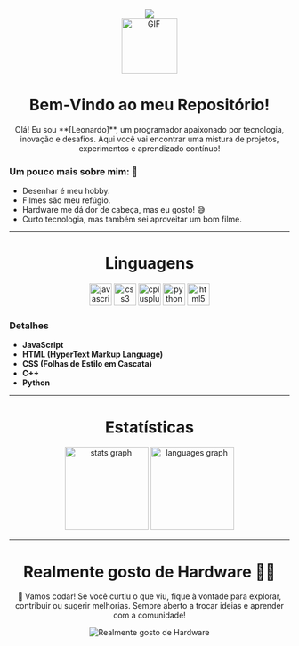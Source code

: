 <div align="center">
  <img src="https://profile-counter.glitch.me/DevFrances01/count.svg?" />
</div>

<div align="center">
  <img src="https://media2.giphy.com/media/v1.Y2lkPTc5MGI3NjExZnRycDh0Y3E4Z2FiMmkydjBwczIybDRicWZzemUwenFuYzQ1NmMwMiZlcD12MV9pbnRlcm5hbF9naWZfYnlfaWQmY3Q9cw/Sh1iCtJZEdx4PFYy4q/giphy.gif" alt="GIF" width="100" />
</div>

<h1 align="center">Bem-Vindo ao meu Repositório!</h1>

<p align="center">
Olá! Eu sou **[Leonardo]**, um programador apaixonado por tecnologia, inovação e desafios. Aqui você vai encontrar uma mistura de projetos, experimentos e aprendizado contínuo!
</p>

### Um pouco mais sobre mim: 🫠
- Desenhar é meu hobby.
- Filmes são meu refúgio.
- Hardware me dá dor de cabeça, mas eu gosto! 😅
- Curto tecnologia, mas também sei aproveitar um bom filme.

---

<h1 align="center">Linguagens</h1>

<div align="center">
  <img src="https://cdn.jsdelivr.net/gh/devicons/devicon/icons/javascript/javascript-original.svg" height="40" alt="javascript logo" />
  <img src="https://cdn.jsdelivr.net/gh/devicons/devicon/icons/css3/css3-original.svg" height="40" alt="css3 logo" />
  <img src="https://cdn.jsdelivr.net/gh/devicons/devicon/icons/cplusplus/cplusplus-original.svg" height="40" alt="cplusplus logo" />
  <img src="https://cdn.jsdelivr.net/gh/devicons/devicon/icons/python/python-original.svg" height="40" alt="python logo" />
  <img src="https://cdn.jsdelivr.net/gh/devicons/devicon/icons/html5/html5-original.svg" height="40" alt="html5 logo" />
</div>

### Detalhes
- **JavaScript**
- **HTML (HyperText Markup Language)**
- **CSS (Folhas de Estilo em Cascata)**
- **C++**
- **Python**

---

<h1 align="center">Estatísticas</h1>

<div align="center">

  <img src="https://github-readme-stats.vercel.app/api?username=DevFrances01&hide_title=false&hide_rank=false&show_icons=true&include_all_commits=true&count_private=true&disable_animations=false&theme=dracula&locale=en&hide_border=false&order=1" height="150" alt="stats graph" />


  <img src="https://github-readme-stats.vercel.app/api/top-langs?username=DevFrances01&locale=pt-br&hide_title=false&layout=compact&card_width=320&langs_count=5&theme=dracula&hide_border=false&order=2" height="150" alt="languages graph" />
</div>


---

<h1 align="center">Realmente gosto de Hardware 👨‍💻</h1>
<p align="center">🚀 Vamos codar! Se você curtiu o que viu, fique à vontade para explorar, contribuir ou sugerir melhorias. Sempre aberto a trocar ideias e aprender com a comunidade!</p>

<div align="center">
  <img src="https://media3.giphy.com/media/v1.Y2lkPTc5MGI3NjExcDFqMWswajd1eTVrdHpvYjVrNGhvc21lbWQ1YXZ1dm8yMmQxdHdmdiZlcD12MV9pbnRlcm5hbF9naWZfYnlfaWQmY3Q9cw/bSj50stfMtJ12ihYUq/giphy.gif" alt="Realmente gosto de Hardware" />
</div>
